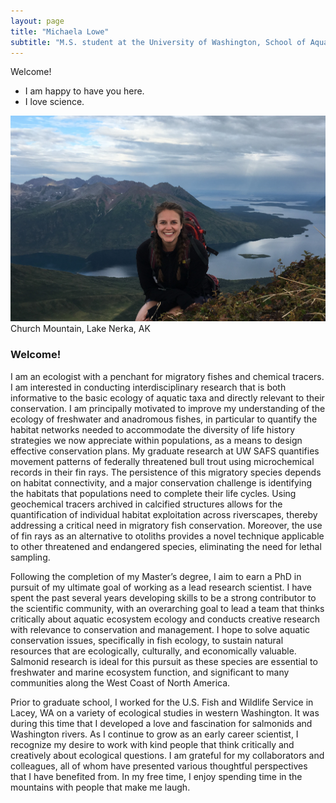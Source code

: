 ```yaml
---
layout: page
title: "Michaela Lowe"
subtitle: "M.S. student at the University of Washington, School of Aquatic and Fishery Sciences"
---
```


Welcome!

- I am happy to have you here.
- I love science.


![](https://raw.githubusercontent.com/michaelalowe/michaelalowe.github.io/master/img/headshot.jpg)
Church Mountain, Lake Nerka, AK

### Welcome!

I am an ecologist with a penchant for migratory fishes and chemical tracers. I am interested in conducting interdisciplinary research that is both informative to the basic ecology of aquatic taxa and directly relevant to their conservation. I am principally motivated to improve my understanding of the ecology of freshwater and anadromous fishes, in particular to quantify the habitat networks needed to accommodate the diversity of life history strategies we now appreciate within populations, as a means to design effective conservation plans. My graduate research at UW SAFS quantifies movement patterns of federally threatened bull trout using microchemical records in their fin rays. The persistence of this migratory species depends on habitat connectivity, and a major conservation challenge is identifying the habitats that populations need to complete their life cycles. Using geochemical tracers archived in calcified structures allows for the quantification of individual habitat exploitation across riverscapes, thereby addressing a critical need in migratory fish conservation. Moreover, the use of fin rays as an alternative to otoliths provides a novel technique applicable to other threatened and endangered species, eliminating the need for lethal sampling.

Following the completion of my Master’s degree, I aim to earn a PhD in pursuit of my ultimate goal
of working as a lead research scientist. I have spent the past several years developing skills to be a strong contributor to the scientific community, with an overarching goal to lead a team that thinks critically about aquatic ecosystem ecology and conducts creative research with relevance to conservation and management. I hope to solve aquatic conservation issues, specifically in fish ecology, to sustain natural resources that are ecologically, culturally, and economically valuable. Salmonid research is ideal for this pursuit as these species are essential to freshwater and marine ecosystem function, and significant to many communities along the West Coast of North America.

Prior to graduate school, I worked for the U.S. Fish and Wildlife Service in Lacey, WA on a variety of ecological studies in western Washington. It was during this time that I developed a love and fascination for salmonids and Washington rivers. As I continue to grow as an early career scientist, I recognize my desire to work with kind people that think critically and creatively about ecological questions. I am grateful for my collaborators and colleagues, all of whom have presented various thoughtful perspectives that I have benefited from. In my free time, I enjoy spending time in the mountains with people that make me laugh.
